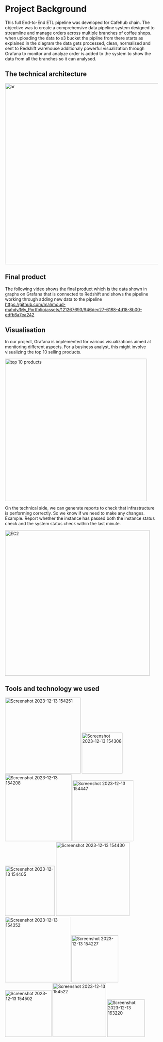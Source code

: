 # Project Background

This full End-to-End ETL pipeline was developed for Cafehub chain. The objective was to create a comprehensive data pipeline system designed to streamline and manage orders across multiple branches of coffee shops. when uploading the data to s3 bucket the pipline from there starts as explained in the diagram the data gets processed, clean, normalised and sent to Redshift warehouse additionaly powerful visualization through Grafana to monitor and analyze order is added to the system to show the data from all the branches so it can analysed.


## The technical architecture
<img width="594" alt="ar" src="https://github.com/DE-X5-LLE/team-2-project/assets/147624401/c0164b2f-a965-4251-8679-91ccc7e3c591">

## Final product
The following video shows the final product which is the data shown in graphs on Grafana that is connected to Redshift and shows the pipeline working through adding new data to the pipeline
https://github.com/mahmoud-mahdy/My_Portfolio/assets/121267693/946dec27-6188-4d18-8b00-edfb6a7ea242


## Visualisation

In our project, Grafana is implemented for various visualizations aimed at monitoring different aspects.
For a business analyst, this might involve visualizing the top 10 selling products.

<img width="467" alt="top 10 products" src="https://github.com/DE-X5-LLE/team-2-project/assets/147624401/68f026d9-031d-4911-9caf-ee52633501ea">

On the technical side, we can generate reports to check that infrastructure is performing correctly. So we know if we need to make any changes.
Example. Report whether the instance has passed both the instance status check and the system status check within the last minute.

<img width="477" alt="EC2" src="https://github.com/DE-X5-LLE/team-2-project/assets/147624401/3769d13e-3c88-4399-aaa5-10ef9da31f55">

## Tools and technology we used
<img width="249" alt="Screenshot 2023-12-13 154251" src="https://github.com/DE-X5-LLE/team-2-project/assets/147624401/faa25c6b-a843-4b4d-8987-c2e93aa949c2">
<img width="134" alt="Screenshot 2023-12-13 154308" src="https://github.com/DE-X5-LLE/team-2-project/assets/147624401/5d02c04b-2a14-4ad8-9bad-f6c9c23ab80d">
<img width="219" alt="Screenshot 2023-12-13 154208" src="https://github.com/DE-X5-LLE/team-2-project/assets/147624401/b918912b-ba10-4476-a405-5f773aaa5fa3">
<img width="200" alt="Screenshot 2023-12-13 154447" src="https://github.com/DE-X5-LLE/team-2-project/assets/147624401/9dc053be-f06d-44c5-a43d-4bf0212f0949">
<img width="164" alt="Screenshot 2023-12-13 154405" src="https://github.com/DE-X5-LLE/team-2-project/assets/147624401/2bb27680-4179-43cb-b4fc-904bb9343eff">
<img width="242" alt="Screenshot 2023-12-13 154430" src="https://github.com/DE-X5-LLE/team-2-project/assets/147624401/90c427de-8725-4251-806f-9a238bbcc544">
<img width="215" alt="Screenshot 2023-12-13 154352" src="https://github.com/DE-X5-LLE/team-2-project/assets/147624401/f7db7e4b-0b31-48b9-b8ca-9cde42b2735f">
<img width="154" alt="Screenshot 2023-12-13 154227" src="https://github.com/DE-X5-LLE/team-2-project/assets/147624401/809b26b3-a78c-41cc-9cb6-684df342db4a">
<img width="153" alt="Screenshot 2023-12-13 154502" src="https://github.com/DE-X5-LLE/team-2-project/assets/147624401/e2d27f75-9908-4dbf-85f0-6531b2ba7da6">
<img width="176" alt="Screenshot 2023-12-13 154522" src="https://github.com/DE-X5-LLE/team-2-project/assets/147624401/919eda8c-e7bf-4552-8598-a7ccd24fb7a6">
<img width="123" alt="Screenshot 2023-12-13 163220" src="https://github.com/DE-X5-LLE/team-2-project/assets/147624401/cbc8444a-91eb-491b-b43a-847012b9d77b">
